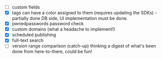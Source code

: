 - [ ] custom fields
- [x] tags can have a color assigned to them (requires updating the SDKs) - partially done DB side, UI implementation must be done.
- [x] pwnedpasswords password check
- [x] custom domains (what a headache to implement!)
- [x] scheduled publishing
- [x] full-text search
- [ ] version range comparison (catch-up) thinking a digest of what's been done from here-to-there, could be fun!